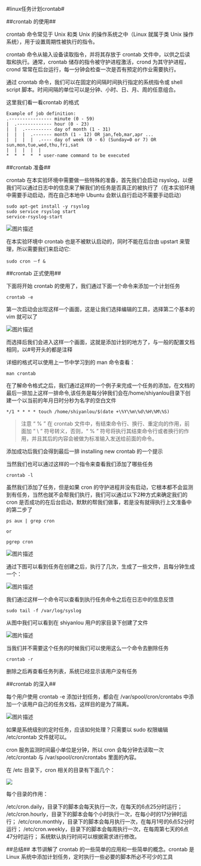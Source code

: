 #linux任务计划crontab#

##crontab 的使用##

crontab 命令常见于 Unix 和类 Unix 的操作系统之中（Linux 就属于类 Unix 操作系统），用于设置周期性被执行的指令。

crontab 命令从输入设备读取指令，并将其存放于 crontab 文件中，以供之后读取和执行。通常，crontab 储存的指令被守护进程激活，crond 为其守护进程，crond 常常在后台运行，每一分钟会检查一次是否有预定的作业需要执行。

通过 crontab 命令，我们可以在固定的间隔时间执行指定的系统指令或 shell　script 脚本。时间间隔的单位可以是分钟、小时、日、月、周的任意组合。

这里我们看一看crontab 的格式

```
Example of job definition:
.---------------- minute (0 - 59)
|  .------------- hour (0 - 23)
|  |  .---------- day of month (1 - 31)
|  |  |  .------- month (1 - 12) OR jan,feb,mar,apr ...
|  |  |  |  .---- day of week (0 - 6) (Sunday=0 or 7) OR sun,mon,tue,wed,thu,fri,sat
|  |  |  |  |
*  *  *  *  * user-name command to be executed
```

##crontab 准备##

crontab 在本实验环境中需要做一些特殊的准备，首先我们会启动 rsyslog，以便我们可以通过日志中的信息来了解我们的任务是否真正的被执行了（在本实验环境中需要手动启动，而在自己本地中 Ubuntu 会默认自行启动不需要手动启动）
```
sudo apt-get install -y rsyslog
sudo service rsyslog start
service-rsyslog-start
```
![图片描述](https://dn-simplecloud.shiyanlou.com/courses/uid1080089-20190527-1558965082432)

在本实验环境中 crontab 也是不被默认启动的，同时不能在后台由 upstart 来管理，所以需要我们来启动它:
```
sudo cron －f &
```

##crontab 正式使用##

下面将开始 crontab 的使用了，我们通过下面一个命令来添加一个计划任务
```
crontab -e
```
第一次启动会出现这样一个画面，这是让我们选择编辑的工具，选择第二个基本的 vim 就可以了

![图片描述](https://doc.shiyanlou.com/document-uid600404labid6124timestamp1523941985569.png/wm)

而选择后我们会进入这样一个画面，这就是添加计划的地方了，与一般的配置文档相同，以#号开头的都是注释

详细的格式可以使用上一节中学习到的 man 命令查看：
```
man crontab
```
在了解命令格式之后，我们通过这样的一个例子来完成一个任务的添加，在文档的最后一排加上这样一排命令,该任务是每分钟我们会在/home/shiyanlou目录下创建一个以当前的年月日时分秒为名字的空白文件
```
*/1 * * * * touch /home/shiyanlou/$(date +\%Y\%m\%d\%H\%M\%S)
```
>注意 “ % ” 在 crontab 文件中，有结束命令行、换行、重定向的作用，前面加 ” \ ” 符号转义，否则，“ % ” 符号将执行其结束命令行或者换行的作用，并且其后的内容会被做为标准输入发送给前面的命令。

添加成功后我们会得到最后一排 installing new crontab 的一个提示

当然我们也可以通过这样的一个指令来查看我们添加了哪些任务
```
crontab -l 
```


虽然我们添加了任务，但是如果 cron 的守护进程并没有启动，它根本都不会监测到有任务，当然也就不会帮我们执行，我们可以通过以下2种方式来确定我们的 cron 是否成功的在后台启动，默默的帮我们做事，若是没有就得执行上文准备中的第二步了
```
ps aux | grep cron

or

pgrep cron
```
![图片描述](https://dn-simplecloud.shiyanlou.com/courses/uid1080089-20190527-1558965677724)

通过下图可以看到任务在创建之后，执行了几次，生成了一些文件，且每分钟生成一个：

![图片描述](https://dn-simplecloud.shiyanlou.com/courses/uid1080089-20190527-1558965780533)

我们通过这样一个命令可以查看到执行任务命令之后在日志中的信息反馈
```
sudo tail -f /var/log/syslog
```
从图中我们可以看到在 shiyanlou 用户的家目录下创建了文件

![图片描述](https://dn-simplecloud.shiyanlou.com/courses/uid1080089-20190527-1558965904556)

当我们并不需要这个任务的时候我们可以使用这么一个命令去删除任务
```
crontab -r
```
删除之后再查看任务列表，系统已经显示该用户没有任务


##crontab 的深入##

每个用户使用 crontab -e 添加计划任务，都会在 /var/spool/cron/crontabs 中添加一个该用户自己的任务文档，这样目的是为了隔离。

![图片描述](https://dn-simplecloud.shiyanlou.com/courses/uid1080089-20190527-1558966063874)

如果是系统级别的定时任务，应该如何处理？只需要以 sudo 权限编辑 /etc/crontab 文件就可以。

cron 服务监测时间最小单位是分钟，所以 cron 会每分钟去读取一次 /etc/crontab 与 /var/spool/cron/crontabs 里面的內容。

在 /etc 目录下，cron 相关的目录有下面几个：

![](https://dn-simplecloud.shiyanlou.com/1135081468206856712)

每个目录的作用：

/etc/cron.daily，目录下的脚本会每天执行一次，在每天的6点25分时运行；
/etc/cron.hourly，目录下的脚本会每个小时执行一次，在每小时的17分钟时运行；
/etc/cron.monthly，目录下的脚本会每月执行一次，在每月1号的6点52分时运行；
/etc/cron.weekly，目录下的脚本会每周执行一次，在每周第七天的6点47分时运行；
系统默认执行时间可以根据需求进行修改。


##总结##
本节讲解了 crontab 的一些简单的应用和一些简单的概念。crontab 是 Linux 系统中添加计划任务，定时执行一些必要的脚本所必不可少的工具










